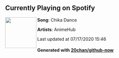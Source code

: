 ## Currently Playing on Spotify

[<img align="left" width="100" src="https://i.scdn.co/image/ab67616d00001e02bb61e8c90d454d1c2b1f2a3b">](https://open.spotify.com/album/0sPSKYjhAakg7kJQUCcs7B)

**Song**: Chika Dance

**Artists**: AnimeHub

Last updated at 07/17/2020 15:46

#### Generated with [20chan/github-now](https://github.com/20chan/github-now)